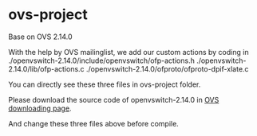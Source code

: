# ovs-project

Base on OVS 2.14.0

With the help by OVS mailinglist, we add our custom actions by coding in 
./openvswitch-2.14.0/include/openvswitch/ofp-actions.h
./openvswitch-2.14.0/lib/ofp-actions.c
./openvswitch-2.14.0/ofproto/ofproto-dpif-xlate.c

You can directly see these three files in ovs-project folder.

Please download the source code of openvswitch-2.14.0 in [OVS downloading page](http://www.openvswitch.org/download/).

And change these three files above before compile.

